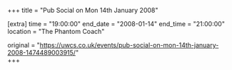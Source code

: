 +++
title = "Pub Social on Mon 14th January 2008"

[extra]
time = "19:00:00"
end_date = "2008-01-14"
end_time = "21:00:00"
location = "The Phantom Coach"

original = "https://uwcs.co.uk/events/pub-social-on-mon-14th-january-2008-1474489003915/"    
+++



